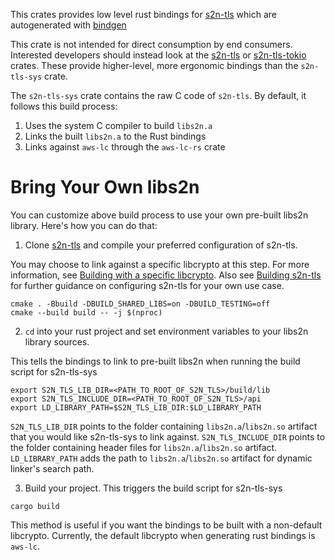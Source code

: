 This crates provides low level rust bindings for [s2n-tls](https://github.com/aws/s2n-tls) which are autogenerated with [bindgen](https://github.com/rust-lang/rust-bindgen)

This crate is not intended for direct consumption by end consumers. Interested developers should instead look at the [s2n-tls](https://crates.io/crates/s2n-tls) or [s2n-tls-tokio](https://crates.io/crates/s2n-tls-tokio) crates. These  provide higher-level, more ergonomic bindings than the `s2n-tls-sys` crate.

The `s2n-tls-sys` crate contains the raw C code of `s2n-tls`. By default, it follows this build process:

1. Uses the system C compiler to build `libs2n.a`
2. Links the built `libs2n.a` to the Rust bindings
3. Links against `aws-lc` through the `aws-lc-rs` crate

# Bring Your Own libs2n

You can customize above build process to use your own pre-built libs2n library. Here's how you can do that:

1. Clone [s2n-tls](https://github.com/aws/s2n-tls) and compile your preferred configuration of s2n-tls.

You may choose to link against a specific libcrypto at this step. For more information, see [Building with a specific libcrypto](https://github.com/aws/s2n-tls/blob/main/docs/BUILD.md#building-with-a-specific-libcrypto).
Also see [Building s2n-tls](https://github.com/aws/s2n-tls/blob/main/docs/BUILD.md#building-s2n-tls) for further guidance on configuring s2n-tls for your own use case.
```
cmake . -Bbuild -DBUILD_SHARED_LIBS=on -DBUILD_TESTING=off
cmake --build build -- -j $(nproc)
```

2. `cd` into your rust project and set environment variables to your libs2n library sources. 

This tells the bindings to link to pre-built libs2n when running the build script for s2n-tls-sys
```
export S2N_TLS_LIB_DIR=<PATH_TO_ROOT_OF_S2N_TLS>/build/lib
export S2N_TLS_INCLUDE_DIR=<PATH_TO_ROOT_OF_S2N_TLS>/api
export LD_LIBRARY_PATH=$S2N_TLS_LIB_DIR:$LD_LIBRARY_PATH
```

`S2N_TLS_LIB_DIR` points to the folder containing `libs2n.a`/`libs2n.so` artifact that you would like s2n-tls-sys to link against.
`S2N_TLS_INCLUDE_DIR` points to the folder containing header files for `libs2n.a`/`libs2n.so` artifact.
`LD_LIBRARY_PATH` adds the path to `libs2n.a`/`libs2n.so` artifact for dynamic linker's search path.

3. Build your project. This triggers the build script for s2n-tls-sys

```
cargo build
```

This method is useful if you want the bindings to be built with a non-default libcrypto. Currently, the default libcrypto when generating rust bindings is `aws-lc`.

